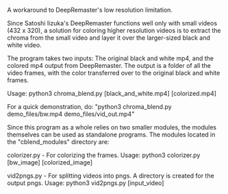 A workaround to DeepRemaster's low resolution limitation.

Since Satoshi Iizuka's DeepRemaster functions well only with small videos (432 x 320), a solution for coloring higher resolution videos is to extract the chroma from the small video and layer it over the larger-sized black and white video.

The program takes two inputs: The original black and white mp4, and the colored mp4 output from DeepRemaster. The output is a folder of all the video frames, with the color transferred over to the original black and white frames.

Usage: python3 chroma_blend.py [black_and_white.mp4] [colorized.mp4]

For a quick demonstration, do: "python3 chroma_blend.py demo_files/bw.mp4 demo_files/vid_out.mp4" 

Since this program as a whole relies on two smaller modules, the modules themselves can be used as standalone programs.
The modules located in the "cblend_modules" directory are:

colorizer.py - For colorizing the frames. Usage: python3 colorizer.py [bw_image] [colorized_image]

vid2pngs.py - For splitting videos into pngs. A directory is created for the output pngs. Usage: python3 vid2pngs.py [input_video]




